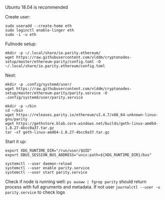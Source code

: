 Ubuntu 18.04 is recommended

Create user:
```
sudo useradd --create-home eth
sudo loginctl enable-linger eth
sudo -i -u eth
```

Fullnode setup:
```
mkdir -p ~/.local/share/io.parity.ethereum/
wget https://raw.githubusercontent.com/vlddm/cryptonodes-setup/master/ethereum-parity/config.toml -O ~/.local/share/io.parity.ethereum/config.toml
```

Next:
```
mkdir -p .config/systemd/user/
wget https://raw.githubusercontent.com/vlddm/cryptonodes-setup/master/ethereum-parity/parity.service -O .config/systemd/user/parity.service

mkdir -p ~/bin
cd ~/bin
wget https://releases.parity.io/ethereum/v2.4.7/x86_64-unknown-linux-gnu/parity
wget https://gethstore.blob.core.windows.net/builds/geth-linux-amd64-1.8.27-4bcc0a37.tar.gz
tar -xf geth-linux-amd64-1.8.27-4bcc0a37.tar.gz
```

Start it up:
```
export XDG_RUNTIME_DIR="/run/user/$UID"
export DBUS_SESSION_BUS_ADDRESS="unix:path=${XDG_RUNTIME_DIR}/bus"

systemctl --user daemon-reload
systemctl --user enable parity.service
systemctl --user start parity.service
```
Check if node is running well: 
`ps auxww | fgrep parity` should return process with full agruments and metadata.
If not user `journalctl --user -u parity.service` to check logs

